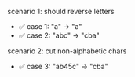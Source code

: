 scenario 1: should reverse letters

- ✅ case 1: "a" -> "a"
- ✅ case 2: "abc" -> "cba"

scenario 2: cut non-alphabetic chars

- ✅ case 3: "ab45c" -> "cba"